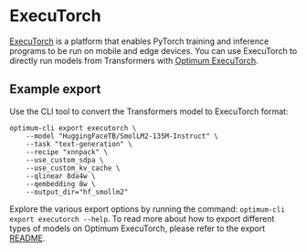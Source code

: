 <!--Copyright 2025 The HuggingFace Team. All rights reserved.

Licensed under the Apache License, Version 2.0 (the "License"); you may not use this file except in compliance with
the License. You may obtain a copy of the License at

http://www.apache.org/licenses/LICENSE-2.0

Unless required by applicable law or agreed to in writing, software distributed under the License is distributed on
an "AS IS" BASIS, WITHOUT WARRANTIES OR CONDITIONS OF ANY KIND, either express or implied. See the License for the
specific language governing permissions and limitations under the License.

⚠️ Note that this file is in Markdown but contain specific syntax for our doc-builder (similar to MDX) that may not be
rendered properly in your Markdown viewer.

-->

# ExecuTorch

[ExecuTorch](https://pytorch.org/executorch/stable/index.html) is a platform that enables PyTorch training and inference programs to be run on mobile and edge devices. You can use ExecuTorch to directly run models from Transformers with [Optimum ExecuTorch](https://github.com/huggingface/optimum-executorch).

## Example export
Use the CLI tool to convert the Transformers model to ExecuTorch format:
```
optimum-cli export executorch \
    --model "HuggingFaceTB/SmolLM2-135M-Instruct" \
    --task "text-generation" \
    --recipe "xnnpack" \
    --use_custom_sdpa \
    --use_custom_kv_cache \
    --qlinear 8da4w \
    --qembedding 8w \
    --output_dir="hf_smollm2"
```
Explore the various export options by running the command: `optimum-cli export executorch --help`.
To read more about how to export different types of models on Optimum ExecuTorch, please refer to the export [README](optimum/exporters/executorch/README.md).
